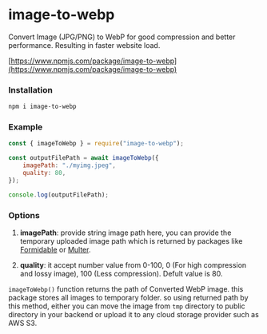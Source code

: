 # image-to-webp

Convert Image (JPG/PNG) to WebP for good compression and better performance. Resulting in faster website load.

[https://www.npmjs.com/package/image-to-webp](https://www.npmjs.com/package/image-to-webp)

### Installation

```bash
npm i image-to-webp
```

### Example

```javascript
const { imageToWebp } = require("image-to-webp");

const outputFilePath = await imageToWebp({
    imagePath: "./myimg.jpeg",
    quality: 80,
});

console.log(outputFilePath);
```

### Options

1. **imagePath**:
provide string image path here, you can provide the temporary uploaded image path which is returned by packages like [Formidable](https://www.npmjs.com/package/formidable) or [Multer](https://www.npmjs.com/package/multer).

2. **quality**: it accept number value from 0-100, 0 (For high compression and lossy image), 100 (Less compression). Defult value is 80.


`imageToWebp()` function returns the path of Converted WebP image. this package stores all images to temporary folder. so using returned path by this method, either you can move the image from `tmp` directory to public directory in your backend or upload it to any cloud storage provider such as AWS S3.